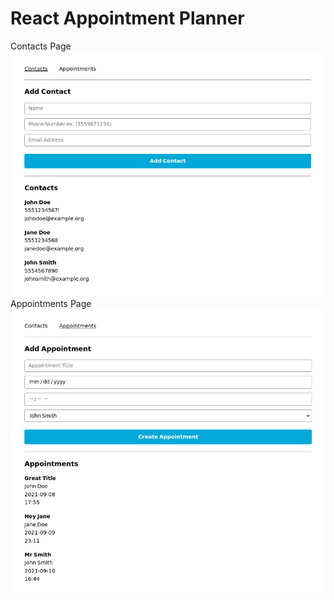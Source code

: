 # React Appointment Planner

Contacts Page
![Image](https://raw.githubusercontent.com/hazeltonbw/appointment_planner/main/src/images/appointment_planner_contacts.png)
Appointments Page
![Image](https://raw.githubusercontent.com/hazeltonbw/appointment_planner/main/src/images/appointment_planner_appointments.png)
